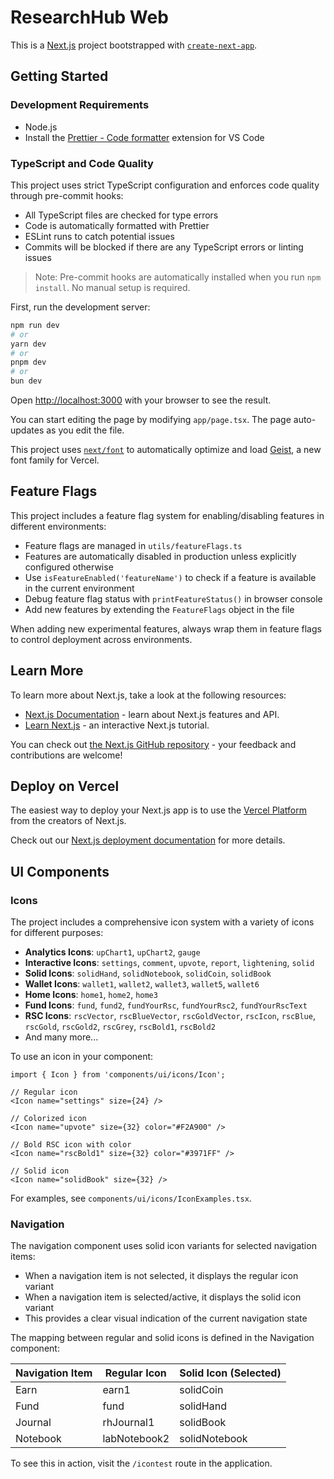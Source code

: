 # ResearchHub Web

This is a [Next.js](https://nextjs.org) project bootstrapped with [`create-next-app`](https://nextjs.org/docs/app/api-reference/cli/create-next-app).

## Getting Started

### Development Requirements

- Node.js
- Install the [Prettier - Code formatter](https://marketplace.visualstudio.com/items?itemName=esbenp.prettier-vscode) extension for VS Code

### TypeScript and Code Quality

This project uses strict TypeScript configuration and enforces code quality through pre-commit hooks:

- All TypeScript files are checked for type errors
- Code is automatically formatted with Prettier
- ESLint runs to catch potential issues
- Commits will be blocked if there are any TypeScript errors or linting issues

> Note: Pre-commit hooks are automatically installed when you run `npm install`. No manual setup is required.

First, run the development server:

```bash
npm run dev
# or
yarn dev
# or
pnpm dev
# or
bun dev
```

Open [http://localhost:3000](http://localhost:3000) with your browser to see the result.

You can start editing the page by modifying `app/page.tsx`. The page auto-updates as you edit the file.

This project uses [`next/font`](https://nextjs.org/docs/app/building-your-application/optimizing/fonts) to automatically optimize and load [Geist](https://vercel.com/font), a new font family for Vercel.

## Feature Flags

This project includes a feature flag system for enabling/disabling features in different environments:

- Feature flags are managed in `utils/featureFlags.ts`
- Features are automatically disabled in production unless explicitly configured otherwise
- Use `isFeatureEnabled('featureName')` to check if a feature is available in the current environment
- Debug feature flag status with `printFeatureStatus()` in browser console
- Add new features by extending the `FeatureFlags` object in the file

When adding new experimental features, always wrap them in feature flags to control deployment across environments.

## Learn More

To learn more about Next.js, take a look at the following resources:

- [Next.js Documentation](https://nextjs.org/docs) - learn about Next.js features and API.
- [Learn Next.js](https://nextjs.org/learn) - an interactive Next.js tutorial.

You can check out [the Next.js GitHub repository](https://github.com/vercel/next.js) - your feedback and contributions are welcome!

## Deploy on Vercel

The easiest way to deploy your Next.js app is to use the [Vercel Platform](https://vercel.com/new?utm_medium=default-template&filter=next.js&utm_source=create-next-app&utm_campaign=create-next-app-readme) from the creators of Next.js.

Check out our [Next.js deployment documentation](https://nextjs.org/docs/app/building-your-application/deploying) for more details.

## UI Components

### Icons

The project includes a comprehensive icon system with a variety of icons for different purposes:

- **Analytics Icons**: `upChart1`, `upChart2`, `gauge`
- **Interactive Icons**: `settings`, `comment`, `upvote`, `report`, `lightening`, `solid`
- **Solid Icons**: `solidHand`, `solidNotebook`, `solidCoin`, `solidBook`
- **Wallet Icons**: `wallet1`, `wallet2`, `wallet3`, `wallet5`, `wallet6`
- **Home Icons**: `home1`, `home2`, `home3`
- **Fund Icons**: `fund`, `fund2`, `fundYourRsc`, `fundYourRsc2`, `fundYourRscText`
- **RSC Icons**: `rscVector`, `rscBlueVector`, `rscGoldVector`, `rscIcon`, `rscBlue`, `rscGold`, `rscGold2`, `rscGrey`, `rscBold1`, `rscBold2`
- And many more...

To use an icon in your component:

```tsx
import { Icon } from 'components/ui/icons/Icon';

// Regular icon
<Icon name="settings" size={24} />

// Colorized icon
<Icon name="upvote" size={32} color="#F2A900" />

// Bold RSC icon with color
<Icon name="rscBold1" size={32} color="#3971FF" />

// Solid icon
<Icon name="solidBook" size={32} />
```

For examples, see `components/ui/icons/IconExamples.tsx`.

### Navigation

The navigation component uses solid icon variants for selected navigation items:

- When a navigation item is not selected, it displays the regular icon variant
- When a navigation item is selected/active, it displays the solid icon variant
- This provides a clear visual indication of the current navigation state

The mapping between regular and solid icons is defined in the Navigation component:

| Navigation Item | Regular Icon | Solid Icon (Selected) |
| --------------- | ------------ | --------------------- |
| Earn            | earn1        | solidCoin             |
| Fund            | fund         | solidHand             |
| Journal         | rhJournal1   | solidBook             |
| Notebook        | labNotebook2 | solidNotebook         |

To see this in action, visit the `/icontest` route in the application.
